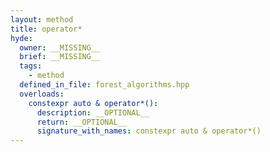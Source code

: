 ```yaml
---
layout: method
title: operator*
hyde:
  owner: __MISSING__
  brief: __MISSING__
  tags:
    - method
  defined_in_file: forest_algorithms.hpp
  overloads:
    constexpr auto & operator*():
      description: __OPTIONAL__
      return: __OPTIONAL__
      signature_with_names: constexpr auto & operator*()
---
```

